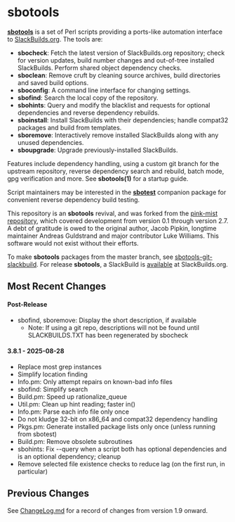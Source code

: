 # sbotools

**[sbotools](https://pghvlaans.github.io/sbotools/)** is a set of Perl scripts providing a ports-like automation interface to [SlackBuilds.org](https://www.slackbuilds.org/). The tools are:

  * **sbocheck**: Fetch the latest version of SlackBuilds.org repository; check for version updates, build number changes and out-of-tree installed SlackBuilds. Perform shared object dependency checks.
  * **sboclean**: Remove cruft by cleaning source archives, build directories and saved build options.
  * **sboconfig**: A command line interface for changing settings.
  * **sbofind**: Search the local copy of the repository.
  * **sbohints**: Query and modify the blacklist and requests for optional dependencies and reverse
dependency rebuilds.
  * **sboinstall**: Install SlackBuilds with their dependencies; handle compat32 packages and build from templates.
  * **sboremove**: Interactively remove installed SlackBuilds along with any unused dependencies.
  * **sboupgrade**: Upgrade previously-installed SlackBuilds.

Features include dependency handling, using a custom git branch for the upstream repository, reverse dependency search and rebuild, batch mode, gpg verification and more. See **sbotools(1)** for a startup guide.

Script maintainers may be interested in the **[sbotest](https://github.com/pghvlaans/sbotest)** companion package for convenient reverse dependency build testing.

This repository is an **sbotools** revival, and was forked from the [pink-mist repository](https://github.com/pink-mist/sbotools), which covered development from version 0.1 through version 2.7. A debt of gratitude is owed to the original author, Jacob Pipkin, longtime maintainer Andreas Guldstrand and major contributor Luke Williams. This software would not exist without their efforts.

To make **sbotools** packages from the master branch, see [sbotools-git-slackbuild](https://github.com/pghvlaans/sbotools-git-slackbuild). For release **sbotools**, a SlackBuild is [available](https://slackbuilds.org/repository/15.0/system/sbotools/) at SlackBuilds.org.

## Most Recent Changes
#### Post-Release
  * sbofind, sboremove: Display the short description, if available
    * Note: If using a git repo, descriptions will not be found until SLACKBUILDS.TXT has been regenerated by sbocheck

#### 3.8.1 - 2025-08-28
  * Replace most grep instances
  * Simplify location finding
  * Info.pm: Only attempt repairs on known-bad info files
  * sbofind: Simplify search
  * Build.pm: Speed up rationalize_queue
  * Util.pm: Clean up hint reading; faster in()
  * Info.pm: Parse each info file only once
  * Do not kludge 32-bit on x86_64 and compat32 dependency handling
  * Pkgs.pm: Generate installed package lists only once (unless running from sbotest)
  * Build.pm: Remove obsolete subroutines
  * sbohints: Fix --query when a script both has optional dependencies and is an optional dependency; cleanup
  * Remove selected file existence checks to reduce lag (on the first run, in particular)

## Previous Changes
See [ChangeLog.md](https://github.com/pghvlaans/sbotools/blob/master/SBO-Lib/ChangeLog.md) for a record of changes from version 1.9 onward.
